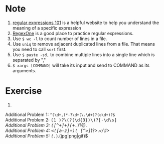# Note
1. [regular expressions 101](https://regex101.com/) is a helpful website to help you understand the meaning of a specific expression  
2. [RegexOne](https://regexone.com) is a good place to practice regular expressions.  
3. Use `$ wc -l` to count number of lines in a file.
4. Use `uniq` to remove adjacent duplicated lines from a file. That means you need to call `sort` first.
5. Use `$ paste -sd,` to combine multiple lines into a single line which is separated by ","
6. `$ xargs [COMMAND]` will take its input and send to COMMAND as its arguments.

# Exercise
1. 
Additional Problem 1: <kbd>`^(\d+,)*-?\d+(\.\d+)?(e\d+)?$`</kbd>  
Additional Problem 2: <kbd>(1 )?\\(?(\d{3})\\)?[-\\d\\s]*</kbd>  
Additional Problem 3: <kbd>([^\+]+)(\+.*)?@.*</kbd>  
Additional Problem 4: <kbd><([a-z]+)( [^>]*)?>.*</\1></kbd>  
Additional Problem 5: <kbd>(.*)\.(jpg|png|gif)$</kbd>  